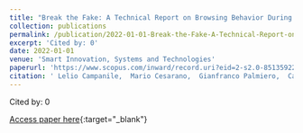 ```yaml
---
title: "Break the Fake: A Technical Report on Browsing Behavior During the Pandemic"
collection: publications
permalink: /publication/2022-01-01-Break-the-Fake-A-Technical-Report-on-Browsing-Behavior-During-the-Pandemic
excerpt: 'Cited by: 0'
date: 2022-01-01
venue: 'Smart Innovation, Systems and Technologies'
paperurl: 'https://www.scopus.com/inward/record.uri?eid=2-s2.0-85135922260&doi=10.1007%2f978-981-19-3444-5_49&partnerID=40&md5=60474a7ab2f13a0adb30f1e6a115d648'
citation: ' Lelio Campanile,  Mario Cesarano,  Gianfranco Palmiero,  Carlo Sanghez, &quot;Break the Fake: A Technical Report on Browsing Behavior During the Pandemic.&quot; Smart Innovation, Systems and Technologies, 2022.'
---
```

Cited by: 0

[Access paper here](https://www.scopus.com/inward/record.uri?eid=2-s2.0-85135922260&doi=10.1007%2f978-981-19-3444-5_49&partnerID=40&md5=60474a7ab2f13a0adb30f1e6a115d648){:target="_blank"}
